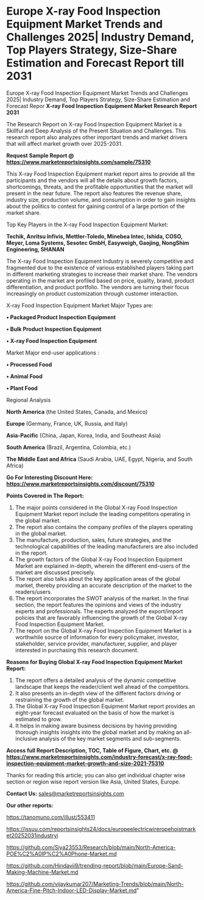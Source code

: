 # Europe X-ray Food Inspection Equipment Market Trends and Challenges 2025| Industry Demand, Top Players Strategy, Size-Share Estimation and Forecast Report till 2031
 Europe X-ray Food Inspection Equipment Market Trends and Challenges 2025| Industry Demand, Top Players Strategy, Size-Share Estimation and Forecast Repor
<strong>X-ray Food Inspection Equipment Market Research Report 2031</strong>

The Research Report on X-ray Food Inspection Equipment Market is a Skillful and Deep Analysis of the Present Situation and Challenges. This research report also analyzes other important trends and market drivers that will affect market growth over 2025-2031.

<strong>Request Sample Report @ <a href=https://www.marketreportsinsights.com/sample/75310>https://www.marketreportsinsights.com/sample/75310</a></strong>

This X-ray Food Inspection Equipment market report aims to provide all the participants and the vendors will all the details about growth factors, shortcomings, threats, and the profitable opportunities that the market will present in the near future. The report also features the revenue share, industry size, production volume, and consumption in order to gain insights about the politics to contest for gaining control of a large portion of the market share.

Top Key Players in the X-ray Food Inspection Equipment Market:

<strong>Techik, Anritsu Infivis, Mettler-Toledo, Minebea Intec, Ishida, COSO, Meyer, Loma Systems, Sesotec GmbH, Easyweigh, Gaojing, NongShim Engineering, SHANAN</strong>

The X-ray Food Inspection Equipment Industry is severely competitive and fragmented due to the existence of various established players taking part in different marketing strategies to increase their market share. The vendors operating in the market are profiled based on price, quality, brand, product differentiation, and product portfolio. The vendors are turning their focus increasingly on product customization through customer interaction.

X-ray Food Inspection Equipment Market Major Types are:

<strong>• Packaged Product Inspection Equipment

• Bulk Product Inspection Equipment

• X-ray Food Inspection Equipment</strong>

Market Major end-user applications :

<strong>• Processed Food

• Animal Food

• Plant Food</strong>

Regional Analysis

</u><strong><b>North America</b></strong> (the United States, Canada, and Mexico)

<strong><b>Europe </b></strong>(Germany, France, UK, Russia, and Italy)

<strong><b>Asia-Pacific</b></strong> (China, Japan, Korea, India, and Southeast Asia)

<strong><b>South America</b></strong> (Brazil, Argentina, Colombia, etc.)

<strong><b>The Middle East and Africa</b></strong> (Saudi Arabia, UAE, Egypt, Nigeria, and South Africa)

<strong>Go For Interesting Discount Here: <a href=https://www.marketreportsinsights.com/discount/75310>https://www.marketreportsinsights.com/discount/75310</a></strong>

<strong>Points Covered in The Report:</strong>
<ol>
  <li>The major points considered in the Global X-ray Food Inspection Equipment Market report include the leading competitors operating in the global market.</li>
  <li>The report also contains the company profiles of the players operating in the global market.</li>
  <li>The manufacture, production, sales, future strategies, and the technological capabilities of the leading manufacturers are also included in the report.</li>
  <li>The growth factors of the Global X-ray Food Inspection Equipment Market are explained in-depth, wherein the different end-users of the market are discussed precisely.</li>
  <li>The report also talks about the key application areas of the global market, thereby providing an accurate description of the market to the readers/users.</li>
  <li>The report incorporates the SWOT analysis of the market. In the final section, the report features the opinions and views of the industry experts and professionals. The experts analyzed the export/import policies that are favorably influencing the growth of the Global X-ray Food Inspection Equipment Market.</li>
  <li>The report on the Global X-ray Food Inspection Equipment Market is a worthwhile source of information for every policymaker, investor, stakeholder, service provider, manufacturer, supplier, and player interested in purchasing this research document.</li>
</ol>
<strong>Reasons for Buying Global X-ray Food Inspection Equipment Market Report:</strong>

<ol>
  <li>The report offers a detailed analysis of the dynamic competitive landscape that keeps the reader/client well ahead of the competitors.</li>
  <li>It also presents an in-depth view of the different factors driving or restraining the growth of the global market.</li>
  <li>The Global X-ray Food Inspection Equipment Market report provides an eight-year forecast evaluated on the basis of how the market is estimated to grow.</li>
  <li>It helps in making aware business decisions by having providing thorough insights insights into the global market and by making an all-inclusive analysis of the key market segments and sub-segments.</li>
</ol>
<strong>Access full Report Description, TOC, Table of Figure, Chart, etc. @ <a href=https://www.marketreportsinsights.com/industry-forecast/x-ray-food-inspection-equipment-market-growth-and-size-2021-75310>https://www.marketreportsinsights.com/industry-forecast/x-ray-food-inspection-equipment-market-growth-and-size-2021-75310</a></strong>


Thanks for reading this article; you can also get individual chapter wise section or region wise report version like Asia, United States, Europe.

<strong>Contact Us:</strong>
sales@marketreportsinsights.com

<strong>Our other reports:</strong>

<a href=https://tanomuno.com/illust/553411>https://tanomuno.com/illust/553411</a>

<a href=https://issuu.com/reportsinsights24/docs/europeelectricwireropehoistmarket20252031industryi>https://issuu.com/reportsinsights24/docs/europeelectricwireropehoistmarket20252031industryi</a>

<a href=https://github.com/Siya23553/Research/blob/main/North-America-POE%C2%A0IP%C2%A0Phone-Market.md>https://github.com/Siya23553/Research/blob/main/North-America-POE%C2%A0IP%C2%A0Phone-Market.md</a>

<a href=https://github.com/Hindavii9/trending-report/blob/main/Europe-Sand-Making-Machine-Market.md>https://github.com/Hindavii9/trending-report/blob/main/Europe-Sand-Making-Machine-Market.md</a>

<a href=https://github.com/vijaykumar207/Marketing-Trends/blob/main/North-America-Fine-Pitch-Indoor-LED-Display-Market.md>https://github.com/vijaykumar207/Marketing-Trends/blob/main/North-America-Fine-Pitch-Indoor-LED-Display-Market.md</a>"
